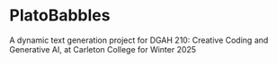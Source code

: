 # PlatoBabbles
A dynamic text generation project for DGAH 210: Creative Coding and Generative AI, at Carleton College for Winter 2025

